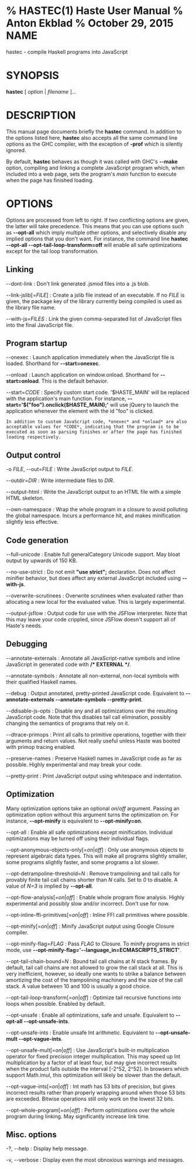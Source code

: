 % HASTEC(1) Haste User Manual
% Anton Ekblad
% October 29, 2015
NAME
===
hastec - compile Haskell programs into JavaScript


SYNOPSIS
========
**hastec** [ *option* | *filename* ]...


DESCRIPTION
===========
This manual page documents briefly the **hastec** command.
In addition to the options listed here, **hastec**
also accepts all the same command line options as the GHC compiler,
with the exception of **-prof** which is silently ignored.

By default, **hastec** behaves as though it was called with GHC's **--make**
option, compiling and linking a complete JavaScript program which,
when included into a web page, sets the program's *main*
function to execute when the page has finished loading.


OPTIONS
=======
Options are processed from left to right. If two conflicting options are given,
the latter will take precedence. This means that you can use options such as
**--opt-all** which imply multiple other options, and selectively disable any
implied options that you don't want. For instance, the command line
**hastec --opt-all --opt-tail-loop-transform=off**
will enable all safe optimizations except for the tail loop transformation.


Linking
-------

\--dont-link
:   Don't link generated .jsmod files into a .js blob.

--link-jslib[=*FILE*]
:   Create a jslib file instead of an executable. If no *FILE* is given, the
    package key of the library currently being compiled is used as the library
    file name.

--with-js=*FILES*
:   Link the given comma-separated list of JavaScript files into the final
    JavaScript file.


Program startup
---------------

--onexec
:   Launch application immediately when the JavaScript file is loaded.
    Shorthand for **--start=onexec**.

--onload
:   Launch application on window.onload. Shorthand for **--start=onload**.
    This is the default behavior.

--start=*CODE*
:   Specify custom start code. '\$HASTE_MAIN' will be replaced with the
    application's main function. For instance,
    **--start='$("foo").onclick(\$HASTE_MAIN);'**
    will use jQuery to launch the application whenever the element with the
    id "foo" is clicked.
    
    In addition to custom JavaScript code, *onexec* and *onload* are also
    acceptable values for *CODE*, indicating that the program is to be
    executed as soon as parsing finishes or after the page has finished
    loading respectively.


Output control
--------------

-o *FILE*, --out=*FILE*
:   Write JavaScript output to *FILE*.

--outdir=*DIR*
:   Write intermediate files to *DIR*.

--output-html
:   Write the JavaScript output to an HTML file with a simple HTML skeleton.

--own-namespace
:   Wrap the whole program in a closure to avoid polluting the global namespace.
    Incurs a performance hit, and makes minification slightly less effective.


Code generation
---------------

--full-unicode
:   Enable full generalCategory Unicode support. May bloat output by upwards of
    150 KB.

--no-use-strict
:   Do not emit **"use strict";** declaration. Does not affect minifier
    behavior, but does affect any external JavaScript included
    using **--with-js**.

--overwrite-scrutinees
:   Overwrite scrutinees when evaluated rather than allocating a new local for
    the evaluated value. This is largely experimental.

--output-jsflow
:   Output code for use with the JSFlow interpreter. Note that this may leave
    your code crippled, since JSFlow doesn't support all of Haste's needs.


Debugging
---------

--annotate-externals
:   Annotate all JavaScript-native symbols and inline JavaScript in
    generated code with **/\* EXTERNAL \*/**.

--annotate-symbols
:   Annotate all non-external, non-local symbols with their qualified
    Haskell names.

--debug
:   Output annotated, pretty-printed JavaScript code. Equivalent to
    **--annotate-externals --annotate-symbols --pretty-print**.

--ddisable-js-opts
:   Disable any and all optimizations over the resulting JavaScript code.
    Note that this disables tail call elimination, possibly changing the
    semantics of programs that rely on it.

--dtrace-primops
:   Print all calls to primitive operations, together with their arguments and
    return values. Not really useful unless Haste was booted with primop
    tracing enabled.

--preserve-names
:   Preserve Haskell names in JavaScript code as far as possible.
    Highly experimental and may break your code.

--pretty-print
:   Print JavaScript output using whitespace and indentation.


Optimization
------------

Many optimization options take an optional *on*/*off* argument.
Passing an optimization option without this argument turns the optimization
*on*. For instance, **--opt-minify** is equivalent to **--opt-minify=on**.

--opt-all
:   Enable all safe optimizations except minification. Individual optimizations
    may be turned off using their individual flags.

--opt-anonymous-objects-only[=*on*|*off*]
:   Only use anonymous objects to represent algebraic data types. This will
    make all programs slightly smaller, some programs slightly faster,
    and some programs a lot slower.

--opt-detrampoline-threshold=*N*
:   Remove trampolining and tail calls for provably finite tail call chains
    shorter than *N* calls. Set to *0* to disable. A value of *N=3* is implied
    by **--opt-all**.

--opt-flow-analysis[=*on*|*off*]
:   Enable whole program flow analysis. Highly experimental and possibly slow
    and/or incorrect. Don't use for now.

--opt-inline-ffi-primitives[=*on*|*off*]
:   Inline FFI call primitives where possible.

--opt-minify[=*on*|*off*]
:   Minify JavaScript output using Google Closure compiler.

--opt-minify-flag=*FLAG*
:   Pass *FLAG* to Closure. To minify programs in strict mode, use
    **--opt-minify-flag='--language_in=ECMASCRIPT5_STRICT'**.

--opt-tail-chain-bound=*N*
:   Bound tail call chains at *N* stack frames.
    By default, tail call chains are not allowed to grow the call stack at all.
    This is very inefficient, however, so ideally one wants to strike a balance
    between amortizing the cost of the trampolining machinery and the size of
    the call stack. A value between 10 and 100 is usually a good choice.

--opt-tail-loop-transform[=*on*|*off*]
:   Optimize tail recursive functions into loops when possible.
    Enabled by default.

--opt-unsafe
:   Enable all optimizations, safe and unsafe. Equivalent to
    **--opt-all --opt-unsafe-ints**.

--opt-unsafe-ints
:   Enable unsafe Int arithmetic.
    Equivalent to **--opt-unsafe-mult --opt-vague-ints**.

--opt-unsafe-mult[=*on*|*off*]
:   Use JavaScript's built-in multiplication operator for fixed precision
    integer multiplication. This may speed up Int multiplication by a factor
    of at least four, but may give incorrect results when the product falls
    outside the interval [-2^52, 2^52]. In browsers which support Math.imul,
    this optimization will likely be slower than the default.

--opt-vague-ints[=*on*|*off*]
:   Int math has 53 bits of precision, but gives incorrect results rather than
    properly wrapping around when those 53 bits are exceeded. Bitwise operations
    still only work on the lowest 32 bits.

--opt-whole-program[=*on*|*off*]
:   Perform optimizations over the whole program during linking. May
    significantly increase link time.


Misc. options
-------------

-?, --help
:   Display help message.

-v, --verbose
:   Display even the most obnoxious warnings and messages.
